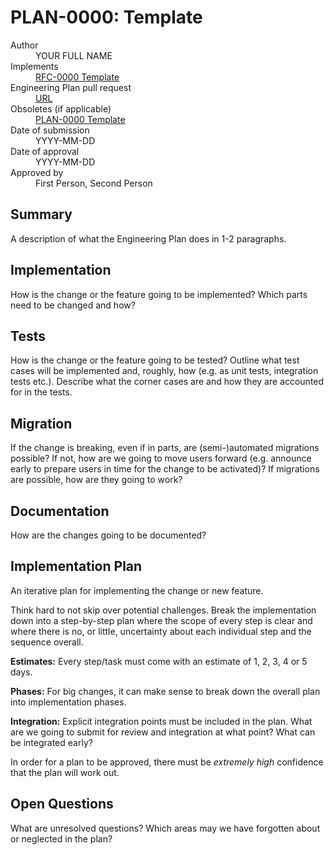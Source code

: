 # PLAN-0000: Template

<dl>
  <dt>Author</dt>
  <dd>YOUR FULL NAME</dd>

  <dt>Implements</dt>
  <dd><a href="./0000-template.md">RFC-0000 Template</a></dd>

  <dt>Engineering Plan pull request</dt>
  <dd><a href="URL">URL</a></dd>

  <dt>Obsoletes (if applicable)</dt>
  <dd><a href="./obsolete/0000-template.md">PLAN-0000 Template</a></dd>

  <dt>Date of submission</dt>
  <dd>YYYY-MM-DD</dd>

  <dt>Date of approval</dt>
  <dd>YYYY-MM-DD</dd>

  <dt>Approved by</dt>
  <dd>First Person, Second Person</dd>
</dl>

## Summary

A description of what the Engineering Plan does in 1-2 paragraphs.

## Implementation

How is the change or the feature going to be implemented? Which parts need to be
changed and how?

## Tests

How is the change or the feature going to be tested? Outline what test cases
will be implemented and, roughly, how (e.g. as unit tests, integration tests
etc.). Describe what the corner cases are and how they are accounted for in the
tests.

## Migration

If the change is breaking, even if in parts, are (semi-)automated migrations
possible? If not, how are we going to move users forward (e.g. announce early to
prepare users in time for the change to be activated)? If migrations are
possible, how are they going to work?

## Documentation

How are the changes going to be documented?

## Implementation Plan

An iterative plan for implementing the change or new feature.

Think hard to not skip over potential challenges. Break the implementation down
into a step-by-step plan where the scope of every step is clear and where there
is no, or little, uncertainty about each individual step and the sequence
overall.

**Estimates:** Every step/task must come with an estimate of 1, 2, 3, 4 or 5
days.

**Phases:** For big changes, it can make sense to break down the overall plan
into implementation phases.

**Integration:** Explicit integration points must be included in the plan. What
are we going to submit for review and integration at what point? What can be
integrated early?

In order for a plan to be approved, there must be _extremely high_ confidence
that the plan will work out.

## Open Questions

What are unresolved questions? Which areas may we have forgotten about or
neglected in the plan?

